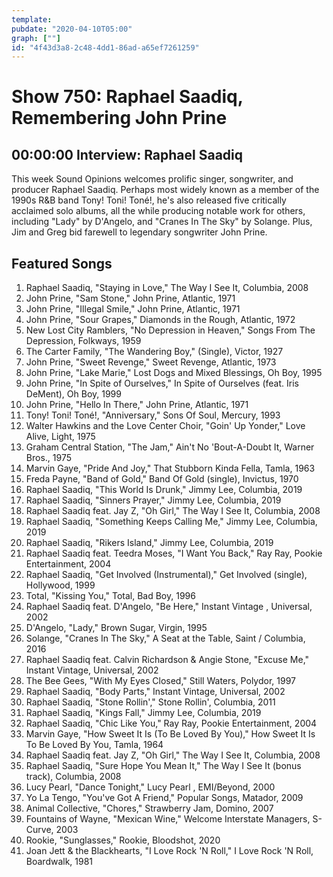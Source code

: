 ```yaml
---
template: 
pubdate: "2020-04-10T05:00"
graph: [""]
id: "4f43d3a8-2c48-4dd1-86ad-a65ef7261259"
---
```






# Show 750: Raphael Saadiq, Remembering John Prine



## 00:00:00 Interview: Raphael Saadiq

This week Sound Opinions welcomes prolific singer, songwriter, and producer Raphael Saadiq. Perhaps most widely known as a member of the 1990s R&B band Tony! Toni! Toné!, he's also released five critically acclaimed solo albums, all the while producing notable work for others, including "Lady" by D'Angelo, and "Cranes In The Sky" by Solange. Plus, Jim and Greg bid farewell to legendary songwriter John Prine.



## Featured Songs

1. Raphael Saadiq, "Staying in Love," The Way I See It, Columbia, 2008
2. John Prine, "Sam Stone," John Prine, Atlantic, 1971
3. John Prine, "Illegal Smile," John Prine, Atlantic, 1971
4. John Prine, "Sour Grapes," Diamonds in the Rough, Atlantic, 1972
5. New Lost City Ramblers, "No Depression in Heaven," Songs From The Depression, Folkways, 1959
6. The Carter Family, "The Wandering Boy," (Single), Victor, 1927
7. John Prine, "Sweet Revenge," Sweet Revenge, Atlantic, 1973
8. John Prine, "Lake Marie," Lost Dogs and Mixed Blessings, Oh Boy, 1995
9. John Prine, "In Spite of Ourselves," In Spite of Ourselves (feat. Iris DeMent), Oh Boy, 1999
10. John Prine, "Hello In There," John Prine, Atlantic, 1971
11. Tony! Toni! Toné!, "Anniversary," Sons Of Soul, Mercury, 1993
12. Walter Hawkins and the Love Center Choir, "Goin' Up Yonder," Love Alive, Light, 1975
13. Graham Central Station, "The Jam," Ain't No 'Bout-A-Doubt It, Warner Bros., 1975
14. Marvin Gaye, "Pride And Joy," That Stubborn Kinda Fella, Tamla, 1963
15. Freda Payne, "Band of Gold," Band Of Gold (single), Invictus, 1970
16. Raphael Saadiq, "This World Is Drunk," Jimmy Lee, Columbia, 2019
17. Raphael Saadiq, "Sinners Prayer," Jimmy Lee, Columbia, 2019
18. Raphael Saadiq feat. Jay Z, "Oh Girl," The Way I See It, Columbia, 2008
19. Raphael Saadiq, "Something Keeps Calling Me," Jimmy Lee, Columbia, 2019
20. Raphael Saadiq, "Rikers Island," Jimmy Lee, Columbia, 2019
21. Raphael Saadiq feat. Teedra Moses, "I Want You Back," Ray Ray, Pookie Entertainment, 2004
22. Raphael Saadiq, "Get Involved (Instrumental)," Get Involved (single), Hollywood, 1999
23. Total, "Kissing You," Total, Bad Boy, 1996
24. Raphael Saadiq feat. D'Angelo, "Be Here," Instant Vintage , Universal, 2002
25. D'Angelo, "Lady," Brown Sugar, Virgin, 1995
26. Solange, "Cranes In The Sky," A Seat at the Table, Saint / Columbia, 2016
27. Raphael Saadiq feat. Calvin Richardson & Angie Stone, "Excuse Me," Instant Vintage, Universal, 2002
28. The Bee Gees, "With My Eyes Closed," Still Waters, Polydor, 1997
29. Raphael Saadiq, "Body Parts," Instant Vintage, Universal, 2002
30. Raphael Saadiq, "Stone Rollin'," Stone Rollin', Columbia, 2011
31. Raphael Saadiq, "Kings Fall," Jimmy Lee, Columbia, 2019
32. Raphael Saadiq, "Chic Like You," Ray Ray, Pookie Entertainment, 2004
33. Marvin Gaye, "How Sweet It Is (To Be Loved By You)," How Sweet It Is To Be Loved By You, Tamla, 1964
34. Raphael Saadiq feat. Jay Z, "Oh Girl," The Way I See It, Columbia, 2008
35. Raphael Saadiq, "Sure Hope You Mean It," The Way I See It (bonus track), Columbia, 2008
36. Lucy Pearl, "Dance Tonight," Lucy Pearl , EMI/Beyond, 2000
37. Yo La Tengo, "You've Got A Friend," Popular Songs, Matador, 2009
38. Animal Collective, "Chores," Strawberry Jam, Domino, 2007
39. Fountains of Wayne, "Mexican Wine," Welcome Interstate Managers, S-Curve, 2003
40. Rookie, "Sunglasses," Rookie, Bloodshot, 2020
41. Joan Jett & the Blackhearts, "I Love Rock 'N Roll," I Love Rock 'N Roll, Boardwalk, 1981